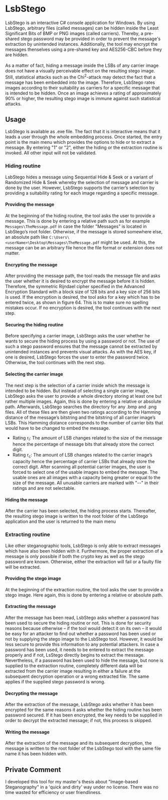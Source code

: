 # LsbStego
LsbStego is an interactive C# console application for Windows. By using LsbStego, arbitrary files (called messages) can be hidden inside the Least Significant Bits of BMP or PNG images (called carriers). Thereby, a pre-shared stego password may be provided in order to prevent the message's extraction by unintended instances. Additionally, the tool may encrypt the messages thenselves using a pre-shared key and AES256-CBC before they are hidden.<br />
<br />
As a matter of fact, hiding a message inside the LSBs of any carrier image does not have a visually perceivable effect on the resulting stego image. Still, statistical attacks such as the Chi<sup>2</sup>-attack may detect the fact that a message has been embedded into the image. Therefore, LsbStego rates images according to their suitability as carriers for a specific message that is intended to be hidden. Once an image achieves a rating of approximately 90% or higher, the resulting stego image is immune against such statistical attacks.

## Usage
LsbStego is available as .exe file. The fact that it is interactive means that it leads a user through the whole embedding process. Once started, the entry point is the main menu which provides the options to hide or to extract a message. By entering "1" or "2", either the hiding or the extraction routine is invoked. All other input will not be validated.

### Hiding routine
LsbStego hides a message using Sequential Hide & Seek or a variant of Randomized Hide & Seek whereby the selection of message and carrier is done by the user. However, LsbStego supports the carrier’s selection by providing a suitability rating for each image regarding a specific message.

#### Providing the message
At the beginning of the hiding routine, the tool asks the user to provide a message. This is done by entering a relative path such as for example `Messages\TheMessage.pdf` in case the folder "Messages" is located in LsbStego’s root folder. Otherwise, if the message is stored somewhere else, an absolute path like `C:\Users\<userName>\Desktop\Messages\TheMessage.pdf` might be used. At this, the message can be an arbitrary file hence the file format or extension does not matter.

#### Encrypting the message
After providing the message path, the tool reads the message file and asks the user whether it is desired to encrypt the message before it is hidden. Therefore, the symmetric Rijndael cipher specified in the Advanced Encryption Standard with a block size of 128 bits and a key size of 256 bits is used. If the encryption is desired, the tool asks for a key which has to be entered twice, as shown in figure 64. This is to make sure no spelling mistakes occur. If no encryption is desired, the tool continues with the next step.

#### Securing the hiding routine
Before specifying a carrier image, LsbStego asks the user whether he wants to secure the hiding process by using a password or not. The use of such a stego password ensures that the message cannot be extracted by unintended instances and prevents visual attacks. As with the AES key, if one is desired, LsbStego forces the user to enter the password twice. Otherwise, the tool continues with the next step.

#### Selecting the carrier image
The next step is the selection of a carrier inside which the message is intended to be hidden. But instead of selecting a single carrier image, LsbStego asks the user to provide a whole directory storing at least one but rather multiple images. Again, this is done by entering a relative or absolute path. Afterwards, LsbStego searches the directory for any .bmp and .png files. All of these files are then given two ratings according to the Hamming distance of the message’s bitstring and the bitstring of all carrier image’s LSBs. This Hamming distance corresponds to the number of carrier bits that would have to be changed to embed the message.
- Rating r<sub>l</sub>: The amount of LSB changes related to the size of the message hence the percentage of message bits that already store the correct digit.
- Rating r<sub>c</sub>: The amount of LSB changes related to the carrier image’s capacity hence the percentage of carrier LSBs that already store the correct digit.
After scanning all potential carrier images, the user is forced to select one of the usable images to embed the message. The usable ones are all images with a capacity being greater or equal to the size of the message. All unusable carriers are marked with "--" in their ratings and are not selectable.

#### Hiding the message
After the carrier has been selected, the hiding process starts. Thereafter, the resulting stego image is written to the root folder of the LsbStego application and the user is returned to the main menu


### Extracting routine
Like other steganographic tools, LsbStego is only able to extract messages which have also been hidden with it. Furthermore, the proper extraction of a message is only possible if both the crypto key as well as the stego password are known. Otherwise, either the extraction will fail or a faulty file will be extracted.

#### Providing the stego image
At the beginning of the extraction routine, the tool asks the user to provide a stego image. Here again, this is done by entering a relative or absolute path.

#### Extracting the message
After the message has been read, LsbStego asks whether a password has been used to secure the hiding routine or not. This is done for security reasons because otherwise – if the tool would detect it on its own – it would be easy for an attacker to find out whether a password has been used or not by supplying the stego image to the LsbStego tool. However, it would be less secure to provide this information to any potential attackers. In case a password has been used, it needs to be entered to extract the message properly and if not, LsStego directly begins to extract the message. Nevertheless, if a password has been used to hide the message, but none is supplied to the extraction routine, completely different data will be extracted from the carrier image resulting in either a failure at the subsequent decryption operation or a wrong extracted file. The same applies if the supplied
stego password is wrong.

#### Decrypting the message
After the extraction of the message, LsbStego asks whether it has been encrypted for the same reasons it asks whether the hiding routine has been password secured. If it has been encrypted, the key needs to be supplied in order to decrypt the extracted message; if not, this process is skipped.

#### Writing the message
After the extraction of the message and its subsequent decryption, the message is written to the root folder of the LsbStego tool with the same file name it has been hidden with.


## Private Comment
I developed this tool for my master's thesis about "Image-based Steganography" in a 'quick and dirty' way under no license. There was no time wasted for efficiency or user friendliness.
